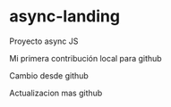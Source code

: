 # async-landing
Proyecto async JS

Mi primera contribución local para github

Cambio desde github

Actualizacion mas github
